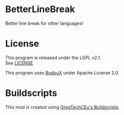 # BetterLineBreak

Better line break for other languages!

# License

This program is released under the LGPL v2.1.  
See [LICENSE](/LICENSE)

This program uses [BudouX](https://github.com/google/budoux) under Apache License 2.0.

# Buildscripts

This mod is created using [GregTechCEu's Buildscripts](https://github.com/GregTechCEu/Buildscripts)  
